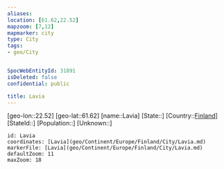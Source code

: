 ```yaml
---
aliases: 
location: [61.62,22.52]
mapzoom: [7,12] 
mapmarker: city 
type: City
tags:
- geo/City


SpocWebEntityId: 31891
isDeleted: false
confidential: public

title: Lavia
---
```

[geo-lon::22.52]
[geo-lat::61.62]
[name::Lavia]
[State::]
[Country::[Finland](geo/Continent/Europe/Finland.md)]
[StateId::]
[Population::]
[Unknown::]


```leaflet
id: Lavia
coordinates: [Lavia](geo/Continent/Europe/Finland/City/Lavia.md)
markerFile: [Lavia](geo/Continent/Europe/Finland/City/Lavia.md)
defaultZoom: 11 
maxZoom: 18
```


